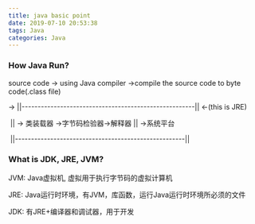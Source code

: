```yaml
---
title: java basic point
date: 2019-07-10 20:53:38
tags: Java
categories: Java
---
```


### How Java Run?

source code -> using Java compiler ->compile the source code to byte code(.class file) 

-> ||------------------------------------------------------||       <-(this is JRE)

​     || -> 类装载器 ->字节码检验器->解释器     ||    ->系统平台

​      ||-----------------------------------------------------||

### What is JDK, JRE, JVM?  

JVM: Java虚拟机, 虚拟用于执行字节码的虚拟计算机

JRE: Java运行时环境，有JVM，库函数，运行Java运行时环境所必须的文件

JDK: 有JRE+编译器和调试器，用于开发

